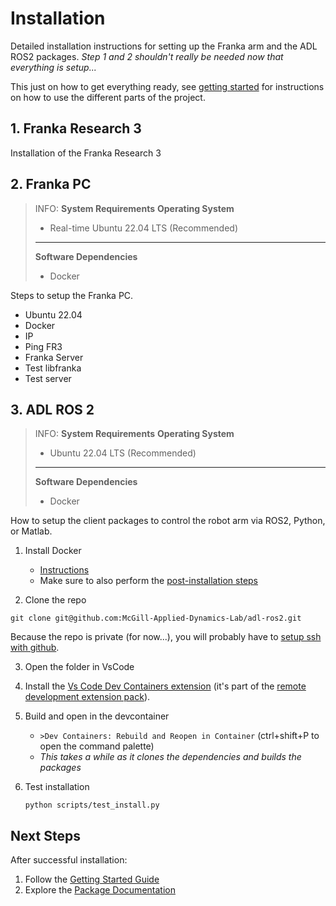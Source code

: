 # Installation
Detailed installation instructions for setting up the Franka arm and the ADL ROS2 packages.
*Step 1 and 2 shouldn't really be needed now that everything is setup...*

This just on how to get everything ready, see [getting started](./getting-started.md) for instructions on how to use the
different parts of the project.


## 1. Franka Research 3
Installation of the Franka Research 3

## 2. Franka PC
> INFO: **System Requirements**
> **Operating System**
>
> - Real-time Ubuntu 22.04 LTS (Recommended)
>
> - - -
> **Software Dependencies**
> 
> - Docker
>


Steps to setup the Franka PC.

- Ubuntu 22.04
- Docker
- IP
- Ping FR3
- Franka Server
- Test libfranka
- Test server

## 3. ADL ROS 2
> INFO: **System Requirements**
> **Operating System**
>
> - Ubuntu 22.04 LTS (Recommended)
>
> - - -
> **Software Dependencies**
> 
> - Docker
>

How to setup the client packages to control the robot arm via ROS2, Python, or Matlab. 

1. Install Docker
    - [Instructions](https://docs.docker.com/engine/install/ubuntu/#install-using-the-repository)
    - Make sure to also perform the [post-installation steps](https://docs.docker.com/engine/install/linux-postinstall/) 


2. Clone the repo
```
git clone git@github.com:McGill-Applied-Dynamics-Lab/adl-ros2.git
```
Because the repo is private (for now...), you will probably have to 
[setup ssh with github](https://docs.github.com/en/authentication/connecting-to-github-with-ssh). 

3. Open the folder in VsCode 

4. Install the [Vs Code Dev Containers extension](https://marketplace.visualstudio.com/items?itemName=ms-vscode-remote.remote-containers) (it's part of the [remote development extension pack](https://marketplace.visualstudio.com/items?itemName=ms-vscode-remote.vscode-remote-extensionpack)).

5. Build and open in the devcontainer
    - `>Dev Containers: Rebuild and Reopen in Container` (ctrl+shift+P to open the command palette)
    - *This takes a while as it clones the dependencies and builds the packages*

6. Test installation
    ```
    python scripts/test_install.py
    ```

## Next Steps

After successful installation:

1. Follow the [Getting Started Guide](./getting-started.md)
2. Explore the [Package Documentation](../packages/index.md)
